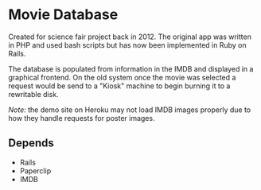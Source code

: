 # Movie Database

Created for science fair project back in 2012. The original app was written in PHP and used bash scripts but has now been implemented in Ruby on Rails.

The database is populated from information in the IMDB and displayed in a graphical frontend. On the old system once the movie was selected a request would be send to a "Kiosk" machine to begin burning it to a rewritable disk.

*Note:* the demo site on Heroku may not load IMDB images properly due to how they handle requests for poster images.

## Depends
* Rails
* Paperclip
* IMDB
